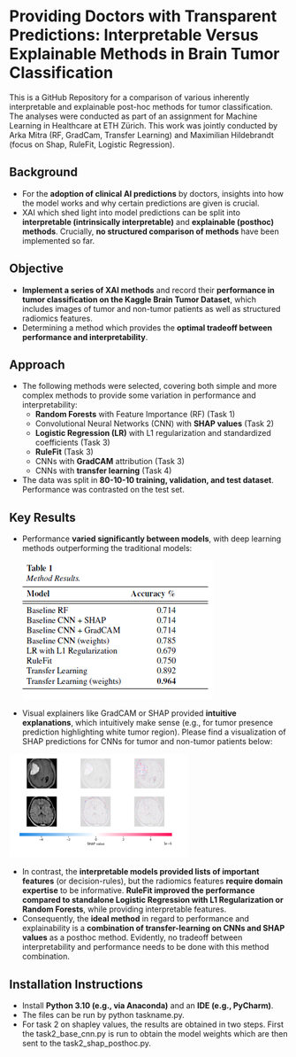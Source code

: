 # Providing Doctors with Transparent Predictions: Interpretable Versus Explainable Methods in Brain Tumor Classification
This is a GitHub Repository for a comparison of various inherently interpretable and explainable post-hoc methods for tumor classification. The analyses were conducted as part of an assignment for Machine Learning in Healthcare at ETH Zürich. This work was jointly conducted by Arka Mitra (RF, GradCam, Transfer Learning) and Maximilian Hildebrandt (focus on Shap, RuleFit, Logistic Regression).

## Background
* For the **adoption of clinical AI predictions** by doctors, insights into how the model works and why certain predictions are given is crucial.
* XAI which shed light into model predictions can be split into **interpretable (intrinsically interpretable)** and **explainable (posthoc) methods**. Crucially, **no structured comparison of methods** have been implemented so far.

## Objective
* **Implement a series of XAI methods** and record their **performance in tumor classification on the Kaggle Brain Tumor Dataset**, which includes images of tumor and non-tumor patients as well as structured radiomics features.
* Determining a method which provides the **optimal tradeoff between performance and interpretability**.

## Approach
* The following methods were selected, covering both simple and more complex methods to provide some variation in performance and interpretability:
  * **Random Forests** with Feature Importance (RF) (Task 1)
  * Convolutional Neural Networks (CNN) with **SHAP values** (Task 2)
  * **Logistic Regression (LR)** with L1 regularization and standardized coefficients (Task 3)
  * **RuleFit** (Task 3)
  * CNNs with **GradCAM** attribution (Task 3)
  * CNNs with **transfer learning** (Task 4)
* The data was split in **80-10-10 training, validation, and test dataset**. Performance was contrasted on the test set.

## Key Results
* Performance **varied significantly between models**, with deep learning methods outperforming the traditional models:

  ![Model Performance Table](03_Images/performance_scores.png)

* Visual explainers like GradCAM or SHAP provided **intuitive explanations**, which intuitively make sense (e.g., for tumor presence prediction highlighting white tumor region). Please find a visualization of SHAP predictions for CNNs for tumor and non-tumor patients below:

![SHAP heatmap](03_Images/SHAP_heatmap.png)

* In contrast, the **interpretable models provided lists of important features** (or decision-rules), but the radiomics features **require domain expertise** to be informative. **RuleFit improved the performance compared to standalone Logistic Regression with L1 Regularization or Random Forests**, while providing interpretable features.
* Consequently, the **ideal method** in regard to performance and explainability is a **combination of transfer-learning on CNNs and SHAP values** as a posthoc method. Evidently, no tradeoff between interpretability and performance needs to be done with this method combination. 

## Installation Instructions
* Install **Python 3.10 (e.g., via Anaconda)** and an **IDE (e.g., PyCharm)**. 
* The files can be run by python taskname.py. 
* For task 2 on shapley values, the results are obtained in two steps. First the task2_base_cnn.py is run to obtain the model weights which are then sent to the task2_shap_posthoc.py. 
